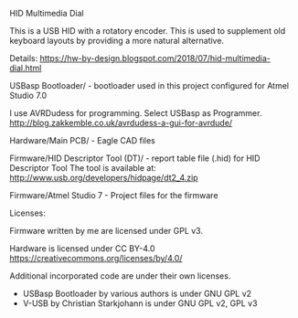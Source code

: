 HID Multimedia Dial

This is a USB HID with a rotatory encoder. This is used to supplement old keyboard layouts by providing a more natural alternative.

Details: https://hw-by-design.blogspot.com/2018/07/hid-multimedia-dial.html

USBasp Bootloader/  - bootloader used in this project configured for Atmel Studio 7.0

I use AVRDudess for programming.  Select USBasp as Programmer.
http://blog.zakkemble.co.uk/avrdudess-a-gui-for-avrdude/

Hardware/Main PCB/  - Eagle CAD files

Firmware/HID Descriptor Tool (DT)/ - report table file (.hid) for HID Descriptor Tool 
The tool is available at: http://www.usb.org/developers/hidpage/dt2_4.zip

Firmware/Atmel Studio 7 - Project files for the firmware

Licenses:

Firmware written by me are licensed under GPL v3.

Hardware is licensed under CC BY-4.0
https://creativecommons.org/licenses/by/4.0/

Additional incorporated code are under their own licenses.
- USBasp Bootloader by various authors is under GNU GPL v2
- V-USB by Christian Starkjohann is under GNU GPL v2, GPL v3

